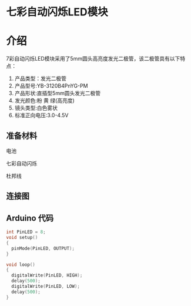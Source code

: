 # 七彩自动闪烁LED模块

# 介绍

7彩自动闪烁LED模块采用了5mm圆头高亮度发光二极管，该二极管具有以下特点：

1. 产品类型：发光二极管
2. 产品型号:YB-3120B4PnYG-PM
3. 产品形状:直插型5mm圆头发光二极管
4. 发光颜色:粉 黄 绿\(高亮度\)
5. 镜头类型:白色雾状
6. 标准正向电压:3.0-4.5V

## 准备材料

电池

七彩自动闪烁

杜邦线

## 连接图

## Arduino 代码

```cpp
int PinLED = 8;
void setup()
{
  pinMode(PinLED, OUTPUT);
}

void loop()
{
  digitalWrite(PinLED, HIGH);
  delay(500);
  digitalWrite(PinLED, LOW);
  delay(500);
}
```



